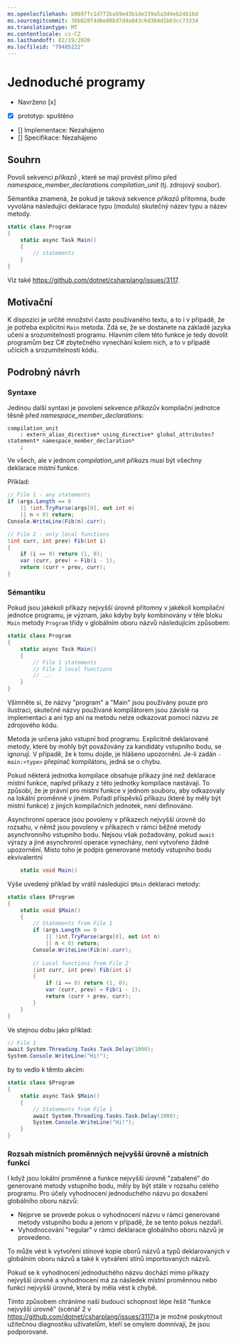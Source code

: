 ```yaml
---
ms.openlocfilehash: b9697fc1d772ba59ed3b1de339a5a3d4eb24b1bd
ms.sourcegitcommit: 36b028f4d6e88bd7d4a843c6d384d1b63cc73334
ms.translationtype: MT
ms.contentlocale: cs-CZ
ms.lasthandoff: 02/19/2020
ms.locfileid: "79485222"
---
```

# <a name="simple-programs"></a>Jednoduché programy

* Navrženo [x]
* [x] prototyp: spuštěno
* [] Implementace: Nezahájeno
* [] Specifikace: Nezahájeno

## <a name="summary"></a>Souhrn
[summary]: #summary

Povolí sekvenci *příkazů* , které se mají provést přímo před *namespace_member_declaration*s *compilation_unit* (tj. zdrojový soubor).

Sémantika znamená, že pokud je taková sekvence *příkazů* přítomna, bude vyvolána následující deklarace typu (modulo) skutečný název typu a název metody.

``` c#
static class Program
{
    static async Task Main()
    {
        // statements
    }
}
```

Viz také https://github.com/dotnet/csharplang/issues/3117.

## <a name="motivation"></a>Motivační
[motivation]: #motivation

K dispozici je určité množství často používaného textu, a to i v případě, že je potřeba explicitní `Main` metoda. Zdá se, že se dostanete na základě jazyka učení a srozumitelnosti programu. Hlavním cílem této funkce je tedy dovolit programům bez C# zbytečného vynechání kolem nich, a to v případě učících a srozumitelnosti kódu.

## <a name="detailed-design"></a>Podrobný návrh
[design]: #detailed-design

### <a name="syntax"></a>Syntaxe

Jedinou další syntaxí je povolení sekvence *příkazů*v kompilační jednotce těsně před *namespace_member_declaration*s:

``` antlr
compilation_unit
    : extern_alias_directive* using_directive* global_attributes? statement* namespace_member_declaration*
    ;
```

Ve všech, ale v jednom *compilation_unit* *příkaz*s musí být všechny deklarace místní funkce. 

Příklad:

``` c#
// File 1 - any statements
if (args.Length == 0
    || !int.TryParse(args[0], out int n)
    || n < 0) return;
Console.WriteLine(Fib(n).curr);

// File 2 - only local functions
(int curr, int prev) Fib(int i)
{
    if (i == 0) return (1, 0);
    var (curr, prev) = Fib(i - 1);
    return (curr + prev, curr);
}
```

### <a name="semantics"></a>Sémantiku

Pokud jsou jakékoli příkazy nejvyšší úrovně přítomny v jakékoli kompilační jednotce programu, je význam, jako kdyby byly kombinovány v těle bloku `Main` metody `Program` třídy v globálním oboru názvů následujícím způsobem:

``` c#
static class Program
{
    static async Task Main()
    {
        // File 1 statements
        // File 2 local functions
        // ...
    }
}
```

Všimněte si, že názvy "program" a "Main" jsou používány pouze pro ilustraci, skutečné názvy používané kompilátorem jsou závislé na implementaci a ani typ ani na metodu nelze odkazovat pomocí názvu ze zdrojového kódu.

Metoda je určena jako vstupní bod programu. Explicitně deklarované metody, které by mohly být považovány za kandidáty vstupního bodu, se ignorují. V případě, že k tomu dojde, je hlášeno upozornění. Je-li zadán `-main:<type>` přepínač kompilátoru, jedná se o chybu.

Pokud některá jednotka kompilace obsahuje příkazy jiné než deklarace místní funkce, napřed příkazy z této jednotky kompilace nastávají. To způsobí, že je právní pro místní funkce v jednom souboru, aby odkazovaly na lokální proměnné v jiném. Pořadí příspěvků příkazu (které by měly být místní funkce) z jiných kompilačních jednotek, není definováno.

Asynchronní operace jsou povoleny v příkazech nejvyšší úrovně do rozsahu, v němž jsou povoleny v příkazech v rámci běžné metody asynchronního vstupního bodu. Nejsou však požadovány, pokud `await` výrazy a jiné asynchronní operace vynechány, není vytvořeno žádné upozornění. Místo toho je podpis generované metody vstupního bodu ekvivalentní 
``` c#
    static void Main()
```

Výše uvedený příklad by vrátil následující `$Main` deklaraci metody:

``` c#
static class $Program
{
    static void $Main()
    {
        // Statements from File 1
        if (args.Length == 0
            || !int.TryParse(args[0], out int n)
            || n < 0) return;
        Console.WriteLine(Fib(n).curr);
        
        // Local functions from File 2
        (int curr, int prev) Fib(int i)
        {
            if (i == 0) return (1, 0);
            var (curr, prev) = Fib(i - 1);
            return (curr + prev, curr);
        }
    }
}
```

Ve stejnou dobu jako příklad:
``` c#
// File 1
await System.Threading.Tasks.Task.Delay(1000);
System.Console.WriteLine("Hi!");
```

by to vedlo k těmto akcím:
``` c#
static class $Program
{
    static async Task $Main()
    {
        // Statements from File 1
        await System.Threading.Tasks.Task.Delay(1000);
        System.Console.WriteLine("Hi!");
    }
}
```

### <a name="scope-of-top-level-local-variables-and-local-functions"></a>Rozsah místních proměnných nejvyšší úrovně a místních funkcí

I když jsou lokální proměnné a funkce nejvyšší úrovně "zabalené" do generované metody vstupního bodu, měly by být stále v rozsahu celého programu.
Pro účely vyhodnocení jednoduchého názvu po dosažení globálního oboru názvů:
- Nejprve se provede pokus o vyhodnocení názvu v rámci generované metody vstupního bodu a jenom v případě, že se tento pokus nezdaří. 
- Vyhodnocování "regular" v rámci deklarace globálního oboru názvů je provedeno. 

To může vést k vytvoření stínové kopie oborů názvů a typů deklarovaných v globálním oboru názvů a také k vytváření stínů importovaných názvů.

Pokud se k vyhodnocení jednoduchého názvu dochází mimo příkazy nejvyšší úrovně a vyhodnocení má za následek místní proměnnou nebo funkci nejvyšší úrovně, která by měla vést k chybě.

Tímto způsobem chráníme naši budoucí schopnost lépe řešit "funkce nejvyšší úrovně" (scénář 2 v https://github.com/dotnet/csharplang/issues/3117)a je možné poskytnout užitečnou diagnostiku uživatelům, kteří se omylem domnívají, že jsou podporované.

